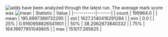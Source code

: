 ![adds](https://img.shields.io/badge/199964-addresses-yellow) have been analyzed through the latest run.
The average mark score was ![mean](https://img.shields.io/badge/~-195-yellow)
| Statistic | Value |
|-----------|-------|
| count | 199964.0 |
| mean | 195.8997389732295 |
| std | 1627.2140416291284 |
| min | 0.0 |
| 25% | 0.9160958826541901 |
| 50% | 38.2062873840332 |
| 75% | 164.19977951049805 |
| max | 151017.265625 |

